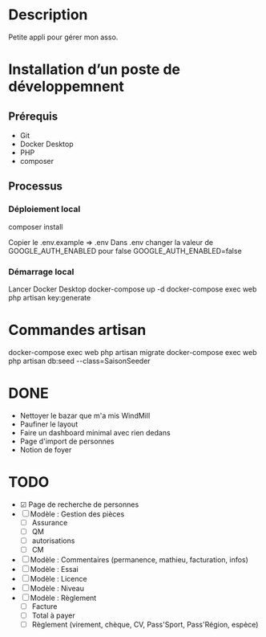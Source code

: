 # Description

Petite appli pour gérer mon asso.

# Installation d’un poste de développemnent

## Prérequis

- Git
- Docker Desktop
- PHP
- composer

## Processus

### Déploiement local

composer install

Copier le .env.example => .env
Dans .env changer la valeur de GOOGLE_AUTH_ENABLED pour false
GOOGLE_AUTH_ENABLED=false

### Démarrage local

Lancer Docker Desktop
docker-compose up -d
docker-compose exec web php artisan key:generate

# Commandes artisan

docker-compose exec web php artisan migrate
docker-compose exec web php artisan db:seed --class=SaisonSeeder

# DONE

- Nettoyer le bazar que m'a mis WindMill
- Paufiner le layout
- Faire un dashboard minimal avec rien dedans
- Page d'import de personnes
- Notion de foyer

# TODO

- ☑ Page de recherche de personnes
- ☐ Modèle : Gestion des pièces
  - ☐ Assurance
  - ☐ QM
  - ☐ autorisations
  - ☐ CM
- ☐ Modèle : Commentaires (permanence, mathieu, facturation, infos)
- ☐ Modèle : Essai
- ☐ Modèle : Licence
- ☐ Modèle : Niveau
- ☐ Modèle : Règlement
  - ☐ Facture
  - ☐ Total à payer
  - ☐ Règlement (virement, chèque, CV, Pass'Sport, Pass'Région, espèce)
